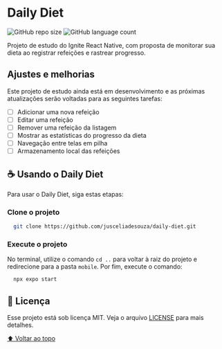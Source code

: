 # Daily Diet

![GitHub repo size](https://img.shields.io/github/repo-size/jusceliadesouza/daily-diet?style=for-the-badge)
![GitHub language count](https://img.shields.io/github/languages/count/jusceliadesouza/daily-diet?style=for-the-badge)
<!-- ![GitHub forks](https://img.shields.io/github/forks/jusceliadesouza/daily-diet?style=for-the-badge) -->

<!-- <img src="" alt="imagem"> -->

Projeto de estudo do Ignite React Native, com proposta de monitorar sua dieta ao registrar refeições e rastrear progresso.

## Ajustes e melhorias

Este projeto de estudo ainda está em desenvolvimento e as próximas atualizações serão voltadas para as seguintes tarefas:

- [ ] Adicionar uma nova refeição
- [ ] Editar uma refeição
- [ ] Remover uma refeição da listagem
- [ ] Mostrar as estatísticas do progresso da dieta
- [ ] Navegação entre telas em pilha
- [ ] Armazenamento local das refeições

## ☕ Usando o Daily Diet

Para usar o Daily Diet, siga estas etapas:

### Clone o projeto

```bash
  git clone https://github.com/jusceliadesouza/daily-diet.git
```

<!--
### Execute o servidor

No terminal, direcione para a pasta `api` e execute o comando:

```bash
  npm run dev
```
<!-- 
```bash
``` 
-->

### Execute o projeto

No terminal, utilize o comando `cd ..` para voltar à raiz do projeto e redirecione para a pasta `mobile`. Por fim, execute o comando:

```bash
  npx expo start
```

## 📝 Licença

Esse projeto está sob licença MIT. Veja o arquivo [LICENSE](LICENSE.md) para mais detalhes.

[⬆ Voltar ao topo](#daily-diet)
